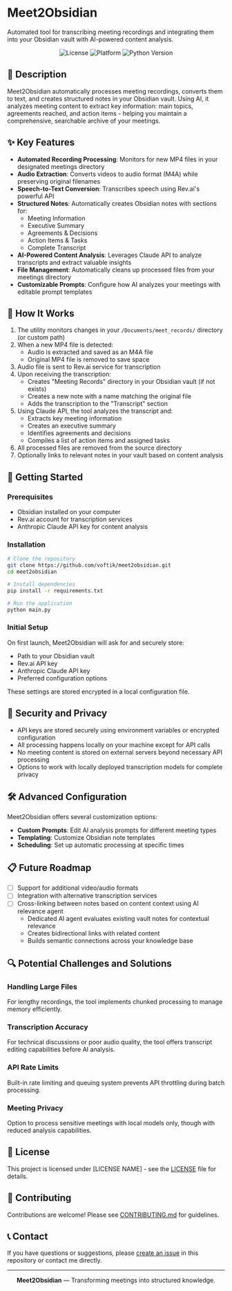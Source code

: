 # Meet2Obsidian

Automated tool for transcribing meeting recordings and integrating them into your Obsidian vault with AI-powered content analysis.

<p align="center">
  <img src="https://img.shields.io/github/license/voftik/meet2obsidian?style=flat-square" alt="License">
  <img src="https://img.shields.io/badge/platform-macOS%20%7C%20Windows%20%7C%20Linux-lightgrey?style=flat-square" alt="Platform">
  <img src="https://img.shields.io/badge/python-3.8%2B-blue?style=flat-square" alt="Python Version">
</p>

## 📝 Description

Meet2Obsidian automatically processes meeting recordings, converts them to text, and creates structured notes in your Obsidian vault. Using AI, it analyzes meeting content to extract key information: main topics, agreements reached, and action items - helping you maintain a comprehensive, searchable archive of your meetings.

## ✨ Key Features

- **Automated Recording Processing**: Monitors for new MP4 files in your designated meetings directory
- **Audio Extraction**: Converts videos to audio format (M4A) while preserving original filenames
- **Speech-to-Text Conversion**: Transcribes speech using Rev.ai's powerful API
- **Structured Notes**: Automatically creates Obsidian notes with sections for:
  - Meeting Information
  - Executive Summary
  - Agreements & Decisions
  - Action Items & Tasks
  - Complete Transcript
- **AI-Powered Content Analysis**: Leverages Claude API to analyze transcripts and extract valuable insights
- **File Management**: Automatically cleans up processed files from your meetings directory
- **Customizable Prompts**: Configure how AI analyzes your meetings with editable prompt templates

## 🔧 How It Works

1. The utility monitors changes in your `/Documents/meet_records/` directory (or custom path)
2. When a new MP4 file is detected:
   - Audio is extracted and saved as an M4A file
   - Original MP4 file is removed to save space
3. Audio file is sent to Rev.ai service for transcription
4. Upon receiving the transcription:
   - Creates "Meeting Records" directory in your Obsidian vault (if not exists)
   - Creates a new note with a name matching the original file
   - Adds the transcription to the "Transcript" section
5. Using Claude API, the tool analyzes the transcript and:
   - Extracts key meeting information
   - Creates an executive summary
   - Identifies agreements and decisions
   - Compiles a list of action items and assigned tasks
6. All processed files are removed from the source directory
7. Optionally links to relevant notes in your vault based on content analysis

## 🚀 Getting Started

### Prerequisites

- Obsidian installed on your computer
- Rev.ai account for transcription services
- Anthropic Claude API key for content analysis

### Installation

```bash
# Clone the repository
git clone https://github.com/voftik/meet2obsidian.git
cd meet2obsidian

# Install dependencies
pip install -r requirements.txt

# Run the application
python main.py
```

### Initial Setup

On first launch, Meet2Obsidian will ask for and securely store:
- Path to your Obsidian vault
- Rev.ai API key
- Anthropic Claude API key
- Preferred configuration options

These settings are stored encrypted in a local configuration file.

## 🔐 Security and Privacy

- API keys are stored securely using environment variables or encrypted configuration
- All processing happens locally on your machine except for API calls
- No meeting content is stored on external servers beyond necessary API processing
- Options to work with locally deployed transcription models for complete privacy

## 🛠️ Advanced Configuration

Meet2Obsidian offers several customization options:

- **Custom Prompts**: Edit AI analysis prompts for different meeting types
- **Templating**: Customize Obsidian note templates
- **Scheduling**: Set up automatic processing at specific times

## 📋 Future Roadmap

- [ ] Support for additional video/audio formats
- [ ] Integration with alternative transcription services
- [ ] Cross-linking between notes based on content context using AI relevance agent
  - Dedicated AI agent evaluates existing vault notes for contextual relevance
  - Creates bidirectional links with related content
  - Builds semantic connections across your knowledge base

## 🔍 Potential Challenges and Solutions

### Handling Large Files
For lengthy recordings, the tool implements chunked processing to manage memory efficiently.

### Transcription Accuracy
For technical discussions or poor audio quality, the tool offers transcript editing capabilities before AI analysis.

### API Rate Limits
Built-in rate limiting and queuing system prevents API throttling during batch processing.

### Meeting Privacy
Option to process sensitive meetings with local models only, though with reduced analysis capabilities.

## 📄 License

This project is licensed under [LICENSE NAME] - see the [LICENSE](LICENSE) file for details.

## 🤝 Contributing

Contributions are welcome! Please see [CONTRIBUTING.md](CONTRIBUTING.md) for guidelines.

## 📞 Contact

If you have questions or suggestions, please [create an issue](https://github.com/voftik/meet2obsidian/issues/new) in this repository or contact me directly.

---

<p align="center"><b>Meet2Obsidian</b> — Transforming meetings into structured knowledge.</p>